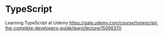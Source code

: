 # TypeScript

Learning TypeScript at Udemy
<https://gale.udemy.com/course/typescript-the-complete-developers-guide/learn/lecture/15066370>
